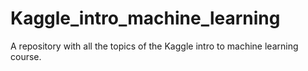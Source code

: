 # Kaggle_intro_machine_learning
A repository with all the topics of the Kaggle intro to machine learning course.
